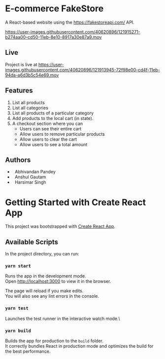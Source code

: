 # E-commerce FakeStore
A React-based website using the https://fakestoreapi.com/ API.


https://user-images.githubusercontent.com/40620896/121915271-b274aa00-cd50-11eb-8e10-8917a30e87a9.mov

## Live
Project is live at https://user-images.githubusercontent.com/40620896/121913945-72f98e00-cd4f-11eb-94da-a6d3b5c54e69.mov

## Features
1. List all products
2. List all categories
3. List all products of a particular category
4. Add products to the local cart (in state).
5. A checkout section where you can
   - Users can see their entire cart
   - Allow users to remove particular products
   - Allow users to clear the cart
   - Allow users to see a total amount

## Authors
- &nbsp; Abhivandan Pandey
- &nbsp; Anshul Gautam
- &nbsp; Harsimar Singh


# Getting Started with Create React App

This project was bootstrapped with [Create React App](https://github.com/facebook/create-react-app).

## Available Scripts

In the project directory, you can run:

### `yarn start`

Runs the app in the development mode.\
Open [http://localhost:3000](http://localhost:3000) to view it in the browser.

The page will reload if you make edits.\
You will also see any lint errors in the console.

### `yarn test`

Launches the test runner in the interactive watch mode.\

### `yarn build`

Builds the app for production to the `build` folder.\
It correctly bundles React in production mode and optimizes the build for the best performance.
